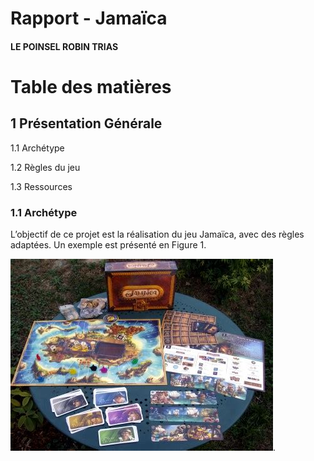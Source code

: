 # Rapport - Jamaïca
#### LE POINSEL ROBIN TRIAS


# Table des matières
## 1 Présentation Générale

1.1 Archétype 

1.2 Règles du jeu 

1.3 Ressources 


### 1.1 Archétype
L’objectif de ce projet est la réalisation du jeu Jamaïca, avec des règles adaptées. Un exemple est présenté en Figure 1.

![Texte alternatif](rapport/images/th.jpg "Images Jamaïca").
